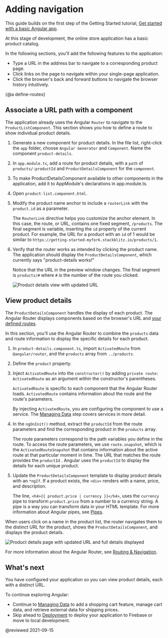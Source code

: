 # Adding navigation

This guide builds on the first step of the Getting Started tutorial, [Get started with a basic Angular app](start "Get started with a basic Angular app").

At this stage of development, the online store application has a basic product catalog.

In the following sections, you'll add the following features to the application:

* Type a URL in the address bar to navigate to a corresponding product page.
* Click links on the page to navigate within your single-page application.
* Click the browser's back and forward buttons to navigate the browser history intuitively.

{@a define-routes}

## Associate a URL path with a component

The application already uses the Angular `Router` to navigate to the `ProductListComponent`.
This section shows you how to define a route to show individual product details.

1. Generate a new component for product details.
    In the file list, right-click the `app` folder, choose `Angular Generator` and `Component`.
    Name the component `product-details`.

1. In `app.module.ts`, add a route for product details, with a `path` of `products/:productId` and `ProductDetailsComponent` for the `component`.

    <code-example header="src/app/app.module.ts" path="getting-started/src/app/app.module.ts" region="product-details-route">
    </code-example>
    
1. To make ProductDetailsComponent available to other components in the application, add it to AppModule's declarations in app.module.ts.

1. Open `product-list.component.html`.

1. Modify the product name anchor to include a `routerLink` with the `product.id` as a parameter.

    <code-example header="src/app/product-list/product-list.component.html" path="getting-started/src/app/product-list/product-list.component.html" region="router-link">
    </code-example>

    The `RouterLink` directive helps you customize the anchor element.
    In this case, the route, or URL, contains one fixed segment, `/products`.
    The final segment is variable, inserting the `id` property of the current product.
    For example, the URL for a product with an `id` of 1 would be similar to `https://getting-started-myfork.stackblitz.io/products/1`.

 1. Verify that the router works as intended by clicking the product name.
    The application should display the `ProductDetailsComponent`, which currently says "product-details works!"

    Notice that the URL in the preview window changes.
    The final segment is `products/#`  where `#` is the number of the route you clicked.

    <div class="lightbox">
      <img src="generated/images/guide/start/product-details-works.png" alt="Product details view with updated URL">
    </div>

## View product details

The `ProductDetailsComponent` handles the display of each product.
The Angular Router displays components based on the browser's URL and [your defined routes](#define-routes).

In this section, you'll use the Angular Router to combine the `products` data and route information to display the specific details for each product.

1. In `product-details.component.ts`, import `ActivatedRoute` from `@angular/router`, and the `products` array from `../products`.

    <code-example header="src/app/product-details/product-details.component.ts" path="getting-started/src/app/product-details/product-details.component.1.ts" region="imports">
    </code-example>

1. Define the `product` property.

    <code-example header="src/app/product-details/product-details.component.ts" path="getting-started/src/app/product-details/product-details.component.1.ts" region="product-prop">
    </code-example>

1. Inject `ActivatedRoute` into the `constructor()` by adding `private route: ActivatedRoute` as an argument within the constructor's parentheses.

    <code-example header="src/app/product-details/product-details.component.ts" path="getting-started/src/app/product-details/product-details.component.1.ts" region="props-methods">
    </code-example>

    `ActivatedRoute` is specific to each component that the Angular Router loads.
    `ActivatedRoute` contains information about the route and the route's parameters.

    By injecting `ActivatedRoute`, you are configuring the component to use a service.
    The [Managing Data](start/start-data "Try it: Managing Data") step covers services in more detail.

1. In the `ngOnInit()` method, extract the `productId` from the route parameters and find the corresponding product in the `products` array.

    <code-example path="getting-started/src/app/product-details/product-details.component.1.ts" header="src/app/product-details/product-details.component.ts" region="get-product">
    </code-example>

    The route parameters correspond to the path variables you define in the route.
    To access the route parameters, we use `route.snapshot`, which is the `ActivatedRouteSnapshot` that contains information about the active route at that particular moment in time.
    The URL that matches the route provides the `productId` .
    Angular uses the `productId` to display the details for each unique product.

1. Update the `ProductDetailsComponent` template to display product details with an `*ngIf`.
    If a product exists, the `<div>` renders with a name, price, and description.

    <code-example header="src/app/product-details/product-details.component.html" path="getting-started/src/app/product-details/product-details.component.html" region="details">
    </code-example>

    The line, `<h4>{{ product.price | currency }}</h4>`, uses the `currency` pipe to transform `product.price` from a number to a currency string.
    A pipe is a way you can transform data in your HTML template.
    For more information about Angular pipes, see [Pipes](guide/pipes "Pipes").

When users click on a name in the product list, the router navigates them to the distinct URL for the product, shows the `ProductDetailsComponent`, and displays the product details.

<div class="lightbox">
  <img src="generated/images/guide/start/product-details-routed.png" alt="Product details page with updated URL and full details displayed">
</div>

For more information about the Angular Router, see [Routing & Navigation](guide/router "Routing & Navigation guide").

## What's next

You have configured your application so you can view product details, each with a distinct URL.

To continue exploring Angular:

* Continue to [Managing Data](start/start-data "Try it: Managing Data") to add a shopping cart feature, manage cart data, and retrieve external data for shipping prices.
* Skip ahead to [Deployment](start/start-deployment "Try it: Deployment") to deploy your application to Firebase or move to local development.

@reviewed 2021-09-15
